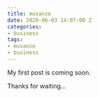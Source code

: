 ```yaml
---
title: musanze
date: 2020-06-03 14:07:00 Z
categories:
- business
tags:
- musanze
- business
---
```


My first post is coming soon. 

Thanks for waiting...